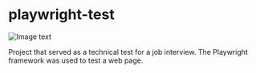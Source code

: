 # playwright-test

![Image text](https://www.returngis.net/wp-content/uploads/2021/10/Playwright-logo.png)

Project that served as a technical test for a job interview. The Playwright framework was used to test a web page.
